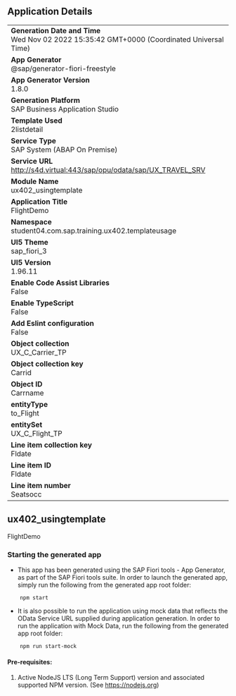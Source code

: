 ## Application Details
|               |
| ------------- |
|**Generation Date and Time**<br>Wed Nov 02 2022 15:35:42 GMT+0000 (Coordinated Universal Time)|
|**App Generator**<br>@sap/generator-fiori-freestyle|
|**App Generator Version**<br>1.8.0|
|**Generation Platform**<br>SAP Business Application Studio|
|**Template Used**<br>2listdetail|
|**Service Type**<br>SAP System (ABAP On Premise)|
|**Service URL**<br>http://s4d.virtual:443/sap/opu/odata/sap/UX_TRAVEL_SRV
|**Module Name**<br>ux402_usingtemplate|
|**Application Title**<br>FlightDemo|
|**Namespace**<br>student04.com.sap.training.ux402.templateusage|
|**UI5 Theme**<br>sap_fiori_3|
|**UI5 Version**<br>1.96.11|
|**Enable Code Assist Libraries**<br>False|
|**Enable TypeScript**<br>False|
|**Add Eslint configuration**<br>False|
|**Object collection**<br>UX_C_Carrier_TP|
|**Object collection key**<br>Carrid|
|**Object ID**<br>Carrname|
|**entityType**<br>to_Flight|
|**entitySet**<br>UX_C_Flight_TP|
|**Line item collection key**<br>Fldate|
|**Line item ID**<br>Fldate|
|**Line item number**<br>Seatsocc|

## ux402_usingtemplate

FlightDemo

### Starting the generated app

-   This app has been generated using the SAP Fiori tools - App Generator, as part of the SAP Fiori tools suite.  In order to launch the generated app, simply run the following from the generated app root folder:

```
    npm start
```

- It is also possible to run the application using mock data that reflects the OData Service URL supplied during application generation.  In order to run the application with Mock Data, run the following from the generated app root folder:

```
    npm run start-mock
```

#### Pre-requisites:

1. Active NodeJS LTS (Long Term Support) version and associated supported NPM version.  (See https://nodejs.org)


